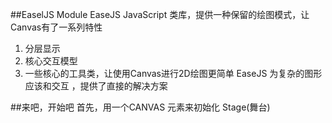 ##EaselJS Module
EaseJS JavaScript 类库，提供一种保留的绘图模式，让Canvas有了一系列特性
1. 分层显示 
2. 核心交互模型
3. 一些核心的工具类，让使用Canvas进行2D绘图更简单
EaseJS 为复杂的图形应该和交互 ，提供了直接的解决方案

##来吧，开始吧
首先，用一个CANVAS 元素来初始化 Stage(舞台) 